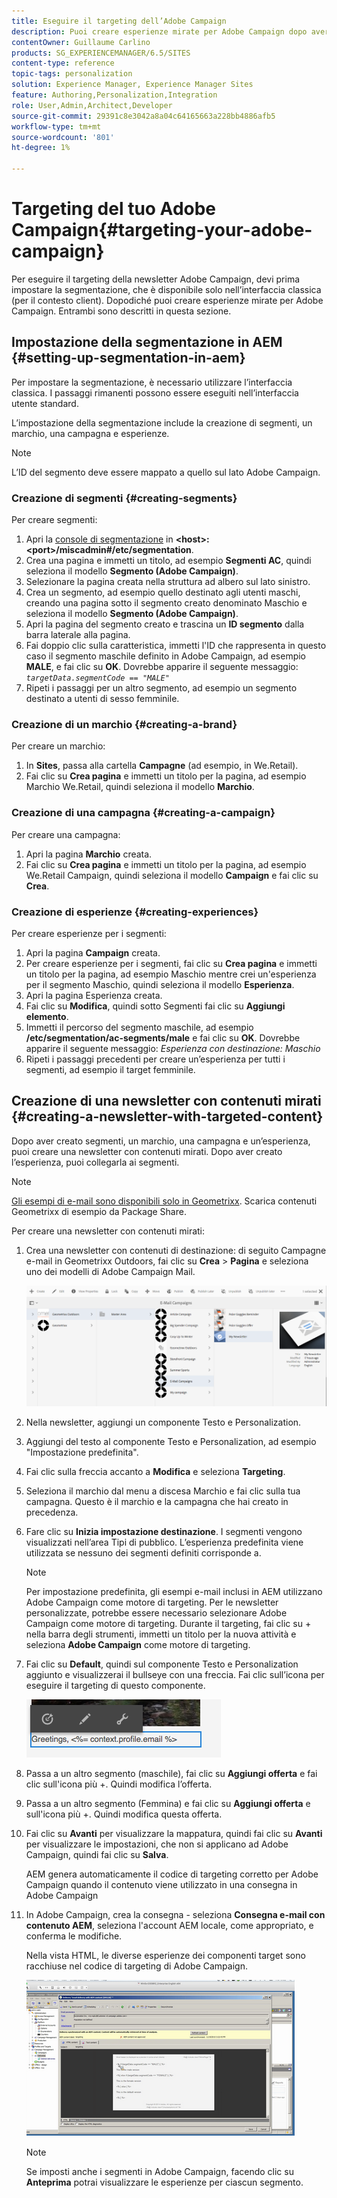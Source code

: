 ```yaml
---
title: Eseguire il targeting dell’Adobe Campaign
description: Puoi creare esperienze mirate per Adobe Campaign dopo aver impostato la segmentazione.
contentOwner: Guillaume Carlino
products: SG_EXPERIENCEMANAGER/6.5/SITES
content-type: reference
topic-tags: personalization
solution: Experience Manager, Experience Manager Sites
feature: Authoring,Personalization,Integration
role: User,Admin,Architect,Developer
source-git-commit: 29391c8e3042a8a04c64165663a228bb4886afb5
workflow-type: tm+mt
source-wordcount: '801'
ht-degree: 1%

---
```


# Targeting del tuo Adobe Campaign{#targeting-your-adobe-campaign}

Per eseguire il targeting della newsletter Adobe Campaign, devi prima impostare la segmentazione, che è disponibile solo nell’interfaccia classica (per il contesto client). Dopodiché puoi creare esperienze mirate per Adobe Campaign. Entrambi sono descritti in questa sezione.

## Impostazione della segmentazione in AEM {#setting-up-segmentation-in-aem}

Per impostare la segmentazione, è necessario utilizzare l’interfaccia classica. I passaggi rimanenti possono essere eseguiti nell’interfaccia utente standard.

L’impostazione della segmentazione include la creazione di segmenti, un marchio, una campagna e esperienze.

>[!NOTE]
>
>L’ID del segmento deve essere mappato a quello sul lato Adobe Campaign.

### Creazione di segmenti {#creating-segments}

Per creare segmenti:

1. Apri la [console di segmentazione](http://localhost:4502/miscadmin#/etc/segmentation) in **&lt;host>:&lt;port>/miscadmin#/etc/segmentation**.
1. Crea una pagina e immetti un titolo, ad esempio **Segmenti AC**, quindi seleziona il modello **Segmento (Adobe Campaign)**.
1. Selezionare la pagina creata nella struttura ad albero sul lato sinistro.
1. Crea un segmento, ad esempio quello destinato agli utenti maschi, creando una pagina sotto il segmento creato denominato Maschio e seleziona il modello **Segmento (Adobe Campaign)**.
1. Apri la pagina del segmento creato e trascina un **ID segmento** dalla barra laterale alla pagina.
1. Fai doppio clic sulla caratteristica, immetti l&#39;ID che rappresenta in questo caso il segmento maschile definito in Adobe Campaign, ad esempio **MALE**, e fai clic su **OK**. Dovrebbe apparire il seguente messaggio: *`targetData.segmentCode == "MALE"`*
1. Ripeti i passaggi per un altro segmento, ad esempio un segmento destinato a utenti di sesso femminile.

### Creazione di un marchio {#creating-a-brand}

Per creare un marchio:

1. In **Sites**, passa alla cartella **Campagne** (ad esempio, in We.Retail).
1. Fai clic su **Crea pagina** e immetti un titolo per la pagina, ad esempio Marchio We.Retail, quindi seleziona il modello **Marchio**.

### Creazione di una campagna {#creating-a-campaign}

Per creare una campagna:

1. Apri la pagina **Marchio** creata.
1. Fai clic su **Crea pagina** e immetti un titolo per la pagina, ad esempio We.Retail Campaign, quindi seleziona il modello **Campaign** e fai clic su **Crea**.

### Creazione di esperienze {#creating-experiences}

Per creare esperienze per i segmenti:

1. Apri la pagina **Campaign** creata.
1. Per creare esperienze per i segmenti, fai clic su **Crea pagina** e immetti un titolo per la pagina, ad esempio Maschio mentre crei un&#39;esperienza per il segmento Maschio, quindi seleziona il modello **Esperienza**.
1. Apri la pagina Esperienza creata.
1. Fai clic su **Modifica**, quindi sotto Segmenti fai clic su **Aggiungi elemento**.
1. Immetti il percorso del segmento maschile, ad esempio **/etc/segmentation/ac-segments/male** e fai clic su **OK**. Dovrebbe apparire il seguente messaggio: *Esperienza con destinazione: Maschio*
1. Ripeti i passaggi precedenti per creare un’esperienza per tutti i segmenti, ad esempio il target femminile.

## Creazione di una newsletter con contenuti mirati {#creating-a-newsletter-with-targeted-content}

Dopo aver creato segmenti, un marchio, una campagna e un’esperienza, puoi creare una newsletter con contenuti mirati. Dopo aver creato l’esperienza, puoi collegarla ai segmenti.

>[!NOTE]
>
>[Gli esempi di e-mail sono disponibili solo in Geometrixx](/help/sites-developing/we-retail.md). Scarica contenuti Geometrixx di esempio da Package Share.

Per creare una newsletter con contenuti mirati:

1. Crea una newsletter con contenuti di destinazione: di seguito Campagne e-mail in Geometrixx Outdoors, fai clic su **Crea** > **Pagina** e seleziona uno dei modelli di Adobe Campaign Mail.

   ![chlimage_1-188](assets/chlimage_1-188.png)

1. Nella newsletter, aggiungi un componente Testo e Personalization.
1. Aggiungi del testo al componente Testo e Personalization, ad esempio &quot;Impostazione predefinita&quot;.
1. Fai clic sulla freccia accanto a **Modifica** e seleziona **Targeting**.
1. Seleziona il marchio dal menu a discesa Marchio e fai clic sulla tua campagna. Questo è il marchio e la campagna che hai creato in precedenza.
1. Fare clic su **Inizia impostazione destinazione**. I segmenti vengono visualizzati nell’area Tipi di pubblico. L’esperienza predefinita viene utilizzata se nessuno dei segmenti definiti corrisponde a.

   >[!NOTE]
   >
   >Per impostazione predefinita, gli esempi e-mail inclusi in AEM utilizzano Adobe Campaign come motore di targeting. Per le newsletter personalizzate, potrebbe essere necessario selezionare Adobe Campaign come motore di targeting. Durante il targeting, fai clic su + nella barra degli strumenti, immetti un titolo per la nuova attività e seleziona **Adobe Campaign** come motore di targeting.

1. Fai clic su **Default**, quindi sul componente Testo e Personalization aggiunto e visualizzerai il bullseye con una freccia. Fai clic sull’icona per eseguire il targeting di questo componente.

   ![chlimage_1-189](assets/chlimage_1-189.png)

1. Passa a un altro segmento (maschile), fai clic su **Aggiungi offerta** e fai clic sull&#39;icona più +. Quindi modifica l’offerta.
1. Passa a un altro segmento (Femmina) e fai clic su **Aggiungi offerta** e sull&#39;icona più +. Quindi modifica questa offerta.
1. Fai clic su **Avanti** per visualizzare la mappatura, quindi fai clic su **Avanti** per visualizzare le impostazioni, che non si applicano ad Adobe Campaign, quindi fai clic su **Salva**.

   AEM genera automaticamente il codice di targeting corretto per Adobe Campaign quando il contenuto viene utilizzato in una consegna in Adobe Campaign

1. In Adobe Campaign, crea la consegna - seleziona **Consegna e-mail con contenuto AEM**, seleziona l&#39;account AEM locale, come appropriato, e conferma le modifiche.

   Nella vista HTML, le diverse esperienze dei componenti target sono racchiuse nel codice di targeting di Adobe Campaign.

   ![chlimage_1-190](assets/chlimage_1-190.png)

   >[!NOTE]
   >
   >Se imposti anche i segmenti in Adobe Campaign, facendo clic su **Anteprima** potrai visualizzare le esperienze per ciascun segmento.
